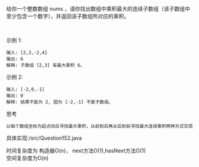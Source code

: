 给你一个整数数组 nums ，请你找出数组中乘积最大的连续子数组（该子数组中至少包含一个数字），并返回该子数组所对应的乘积。

 

示例 1:

    输入: [2,3,-2,4]
    输出: 6
    解释: 子数组 [2,3] 有最大乘积 6。
示例 2:

    输入: [-2,0,-1]
    输出: 0
    解释: 结果不能为 2, 因为 [-2,-1] 不是子数组。


思考

    以每个数组坐标为起点向后寻找最大乘积，从前到后再从后到前寻找最大连续乘积两种方式实现

具体实现:/src/Question152.java

时间复杂度为 构造器O(n)， next方法O(1),hasNext方法O(1)  
空间复杂度为O(n)